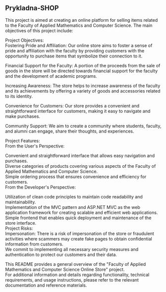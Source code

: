 ## Prykladna-SHOP​
This project is aimed at creating an online platform for selling items related to the Faculty of Applied Mathematics and Computer Science. The main objectives of this project include:  
  
Project Objectives:  
Fostering Pride and Affiliation: Our online store aims to foster a sense of pride and affiliation with the faculty by providing customers with the opportunity to purchase items that symbolize their connection to it.  
  
Financial Support for the Faculty: A portion of the proceeds from the sale of goods in the store will be directed towards financial support for the faculty and the development of academic programs.  
  
Increasing Awareness: The store helps to increase awareness of the faculty and its achievements by offering a variety of goods and accessories related to its identity.  
   
Convenience for Customers: Our store provides a convenient and straightforward interface for customers, making it easy to navigate and make purchases.   
   
Community Support: We aim to create a community where students, faculty, and alumni can engage, share their thoughts, and experiences.  
  
Project Features:  
From the User's Perspective:  
  
Convenient and straightforward interface that allows easy navigation and purchases.  
Diverse categories of products covering various aspects of the Faculty of Applied Mathematics and Computer Science.  
Simple ordering process that ensures convenience and efficiency for customers.  
From the Developer's Perspective:  
   
Utilization of clean code principles to maintain code readability and maintainability.  
Implementation of the MVC pattern and ASP.NET MVC as the web application framework for creating scalable and efficient web applications.  
Simple frontend that enables quick deployment and maintenance of the store interface.  
Project Risks:  
Impersonation: There is a risk of impersonation of the store or fraudulent activities where scammers may create fake pages to obtain confidential information from customers.   
We commit to implementing all necessary security measures and authentication to protect our customers and their data.   
   
This README provides a general overview of the "Faculty of Applied Mathematics and Computer Science Online Store" project.  
 For additional information and details regarding functionality, technical requirements, and usage instructions, please refer to the relevant  documentation and reference materials.   
